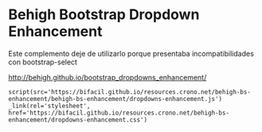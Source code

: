 
# Behigh Bootstrap Dropdown Enhancement

Este complemento deje de utilizarlo porque presentaba incompatibilidades con bootstrap-select

http://behigh.github.io/bootstrap_dropdowns_enhancement/


```
script(src='https://bifacil.github.io/resources.crono.net/behigh-bs-enhancement/behigh-bs-enhancement/dropdowns-enhancement.js')
_link(rel='stylesheet', href='https://bifacil.github.io/resources.crono.net/behigh-bs-enhancement/dropdowns-enhancement.css')
        
```